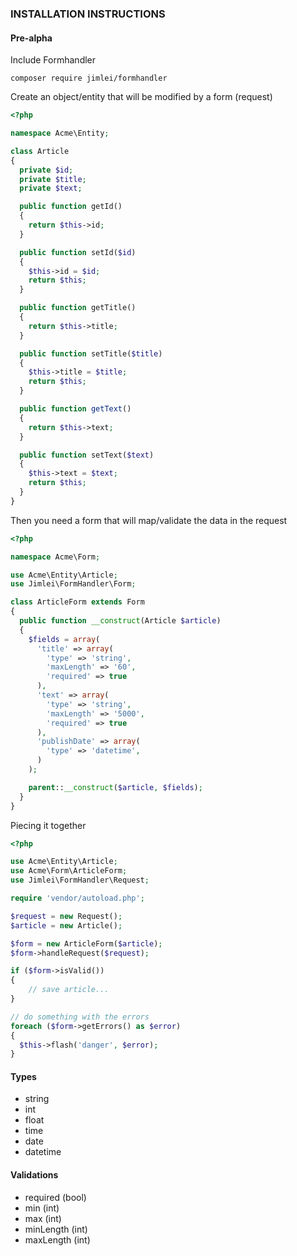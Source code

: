 ### INSTALLATION INSTRUCTIONS
#### Pre-alpha

Include Formhandler

```
composer require jimlei/formhandler
```

Create an object/entity that will be modified by a form (request)

```php
<?php

namespace Acme\Entity;

class Article
{
  private $id;
  private $title;
  private $text;

  public function getId()
  {
    return $this->id;
  }

  public function setId($id)
  {
    $this->id = $id;
    return $this;
  }

  public function getTitle()
  {
    return $this->title;
  }

  public function setTitle($title)
  {
    $this->title = $title;
    return $this;
  }

  public function getText()
  {
    return $this->text;
  }

  public function setText($text)
  {
    $this->text = $text;
    return $this;
  }
}
```

Then you need a form that will map/validate the data in the request

```php
<?php

namespace Acme\Form;

use Acme\Entity\Article;
use Jimlei\FormHandler\Form;

class ArticleForm extends Form
{
  public function __construct(Article $article)
  {
    $fields = array(
      'title' => array(
        'type' => 'string',
        'maxLength' => '60',
        'required' => true
      ),
      'text' => array(
        'type' => 'string',
        'maxLength' => '5000',
        'required' => true
      ),
      'publishDate' => array(
        'type' => 'datetime',
      )
    );

    parent::__construct($article, $fields);
  }
}
```

Piecing it together

```php
<?php

use Acme\Entity\Article;
use Acme\Form\ArticleForm;
use Jimlei\FormHandler\Request;

require 'vendor/autoload.php';

$request = new Request();
$article = new Article();

$form = new ArticleForm($article);
$form->handleRequest($request);

if ($form->isValid())
{
    // save article...
}

// do something with the errors
foreach ($form->getErrors() as $error)
{
  $this->flash('danger', $error);
}
```

#### Types

* string
* int
* float
* time
* date
* datetime

#### Validations

* required (bool)
* min (int)
* max (int)
* minLength (int)
* maxLength (int)
